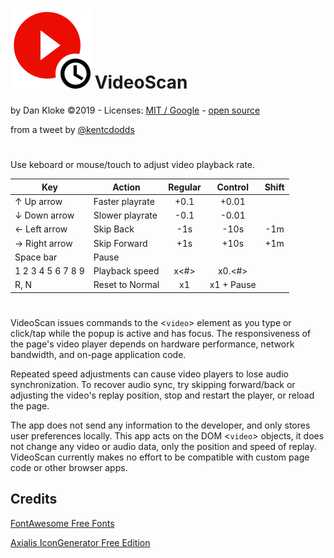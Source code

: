 # ![alt text](images/videoscan128.png "VideoScan") VideoScan

by Dan Kloke &copy;2019 - Licenses: <a href="https://github.com/muaz-khan/Chrome-Extensions/blob/master/LICENSE" target="_blank" rel="nofollow">MIT / Google</a> - <a href="https://github.com/dkloke/VideoScan/settings" target="_blank" rel="nofollow">open source</a>

from a tweet by [@kentcdodds](https://twitter.com/kentcdodds/status/1069637300458586115)
#
Use keboard or mouse/touch to adjust video playback rate.

Key|Action|Regular|Control|Shift
---|---|:-:|:-:|:-:|
&uarr; Up arrow|Faster playrate|+0.1|+0.01|
&darr; Down arrow|Slower playrate|-0.1|-0.01|
&larr; Left arrow|Skip Back|-1s|-10s|-1m
&rarr; Right arrow|Skip Forward|+1s|+10s|+1m
Space bar|Pause|
1 2 3 4 5 6 7 8 9|Playback speed|x&lt;#&gt;|x0.&lt;#&gt;
R, N|Reset to Normal|x1|x1&nbsp;+&nbsp;Pause
#
VideoScan issues commands to the &lt;`video`&gt; element as you type or click/tap while the popup is active and has focus. The responsiveness of the page's video player depends on hardware performance, network bandwidth, and on-page application code.

Repeated speed adjustments can cause video players to lose audio synchronization. To recover audio sync, try skipping forward/back or adjusting the video's replay position, stop and restart the player, or reload the page.

The app does not send any information to the developer, and only stores user preferences locally. This app acts on the DOM &lt;`video`&gt; objects, it does not change any video or audio data, only the position and speed of replay. VideoScan currently makes no effort to be compatible with custom page code or other browser apps.

## Credits
[FontAwesome Free Fonts](https://fontawesome.com/)

[Axialis IconGenerator Free Edition](https://www.axialis.com/icongenerator/)

